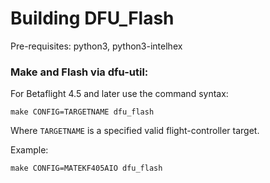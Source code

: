 # Building DFU_Flash

Pre-requisites: python3, python3-intelhex

### Make and Flash via dfu-util:

For Betaflight 4.5 and later use the command syntax:

```
make CONFIG=TARGETNAME dfu_flash
```

Where `TARGETNAME` is a specified valid flight-controller target.

Example:

```
make CONFIG=MATEKF405AIO dfu_flash
```
